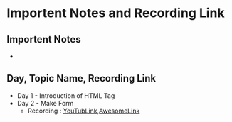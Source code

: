 # Importent Notes and Recording Link 

## Importent Notes
- 

## Day, Topic Name, Recording Link
- Day 1 - Introduction of HTML Tag 
- Day 2 - Make Form 
    - Recording : [YouTubLink](https://www.youtube.com/watch?v=pLkbk4t7iVs),[AwesomeLink](https://www.awesomescreenshot.com/video/24103511?key=2bbf757ed2b0f67111935755e7a9b603)

